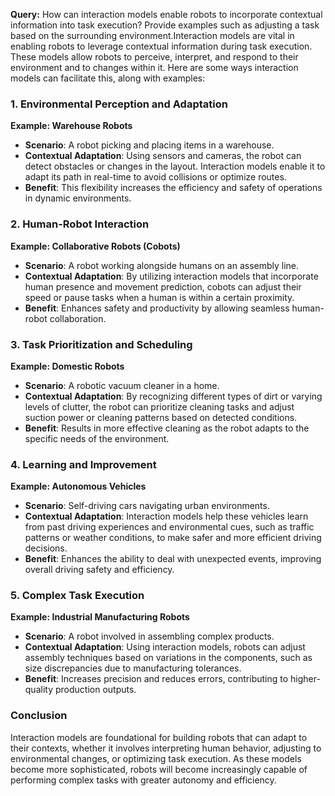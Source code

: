 **Query:** How can interaction models enable robots to incorporate contextual information into task execution? Provide examples such as adjusting a task based on the surrounding environment.Interaction models are vital in enabling robots to leverage contextual information during task execution. These models allow robots to perceive, interpret, and respond to their environment and to changes within it. Here are some ways interaction models can facilitate this, along with examples:

### 1. **Environmental Perception and Adaptation**

**Example: Warehouse Robots**
- **Scenario**: A robot picking and placing items in a warehouse.
- **Contextual Adaptation**: Using sensors and cameras, the robot can detect obstacles or changes in the layout. Interaction models enable it to adapt its path in real-time to avoid collisions or optimize routes.
- **Benefit**: This flexibility increases the efficiency and safety of operations in dynamic environments.

### 2. **Human-Robot Interaction**

**Example: Collaborative Robots (Cobots)**
- **Scenario**: A robot working alongside humans on an assembly line.
- **Contextual Adaptation**: By utilizing interaction models that incorporate human presence and movement prediction, cobots can adjust their speed or pause tasks when a human is within a certain proximity.
- **Benefit**: Enhances safety and productivity by allowing seamless human-robot collaboration.

### 3. **Task Prioritization and Scheduling**

**Example: Domestic Robots**
- **Scenario**: A robotic vacuum cleaner in a home.
- **Contextual Adaptation**: By recognizing different types of dirt or varying levels of clutter, the robot can prioritize cleaning tasks and adjust suction power or cleaning patterns based on detected conditions.
- **Benefit**: Results in more effective cleaning as the robot adapts to the specific needs of the environment.

### 4. **Learning and Improvement**

**Example: Autonomous Vehicles**
- **Scenario**: Self-driving cars navigating urban environments.
- **Contextual Adaptation**: Interaction models help these vehicles learn from past driving experiences and environmental cues, such as traffic patterns or weather conditions, to make safer and more efficient driving decisions.
- **Benefit**: Enhances the ability to deal with unexpected events, improving overall driving safety and efficiency.

### 5. **Complex Task Execution**

**Example: Industrial Manufacturing Robots**
- **Scenario**: A robot involved in assembling complex products.
- **Contextual Adaptation**: Using interaction models, robots can adjust assembly techniques based on variations in the components, such as size discrepancies due to manufacturing tolerances.
- **Benefit**: Increases precision and reduces errors, contributing to higher-quality production outputs.

### Conclusion

Interaction models are foundational for building robots that can adapt to their contexts, whether it involves interpreting human behavior, adjusting to environmental changes, or optimizing task execution. As these models become more sophisticated, robots will become increasingly capable of performing complex tasks with greater autonomy and efficiency.